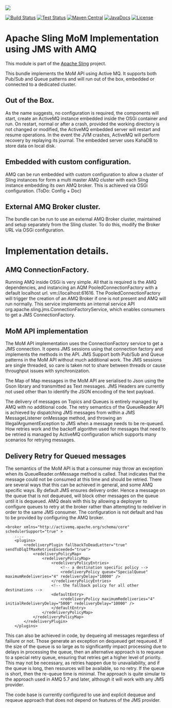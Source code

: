[<img src="https://sling.apache.org/res/logos/sling.png"/>](https://sling.apache.org)

 [![Build Status](https://builds.apache.org/buildStatus/icon?job=Sling/sling-org-apache-sling-jms/master)](https://builds.apache.org/job/Sling/job/sling-org-apache-sling-jms/job/master) [![Test Status](https://img.shields.io/jenkins/t/https/builds.apache.org/job/Sling/job/sling-org-apache-sling-jms/job/master.svg)](https://builds.apache.org/job/Sling/job/sling-org-apache-sling-jms/job/master/test_results_analyzer/) [![Maven Central](https://maven-badges.herokuapp.com/maven-central/org.apache.sling/org.apache.sling.jms/badge.svg)](https://search.maven.org/#search%7Cga%7C1%7Cg%3A%22org.apache.sling%22%20a%3A%22org.apache.sling.jms%22) [![JavaDocs](https://www.javadoc.io/badge/org.apache.sling/org.apache.sling.jms.svg)](https://www.javadoc.io/doc/org.apache.sling/org.apache.sling.jms) [![License](https://img.shields.io/badge/License-Apache%202.0-blue.svg)](https://www.apache.org/licenses/LICENSE-2.0)

# Apache Sling MoM Implementation using JMS with AMQ

This module is part of the [Apache Sling](https://sling.apache.org) project.

This bundle implements the MoM API using Active MQ. It supports both Pub/Sub and Queue patterns and will run out of the
box, embedded or connected to a dedicated cluster.

## Out of the Box.

As the name suggests, no configuration is required, the components will start, create an ActiveMQ instance embedded inside
the OSGi container and run. On restart, normal or after a crash, provided the working directory is not changed or modified, 
the ActiveMQ embedded server will restart and resume operations. In the event the JVM crashes, ActiveMQ will perform recovery
 by replaying its journal. The embedded server uses KahaDB to store data on local disk.
 
## Embedded with custom configuration.

AMQ can be run embedded with custom configuration to allow a cluster of Sling instances for form a multi master AMQ cluster with each 
Sling instance embedding its own AMQ broker. This is achieved via OSGi configuration. (ToDo: Config + Doc)

## External AMQ Broker cluster.

The bundle can be run to use an external AMQ Broker cluster, maintained and setup separately from the Sling cluster. To do this, modify the
Broker URL via OSGi configuration.

# Implementation details.

## AMQ ConnectionFactory.

Running AMQ inside OSGi is very simple. All that is required is the AMQ dependencies, and instancing an AQM PooledConnectionFactory with a
default localhost url. vm://localhost:61616. The PooledConnectionFactory will trigger the creation of an AMQ Broker if one is not present
and AMQ will run normally. This service implements an internal service API org.apache.sling.jms.ConnectionFactoryService, which enables 
consumers to get a JMS ConnectionFactory.

## MoM API implementation

The MoM API implementation uses the ConnectionFactory service to get a JMS connection. It opens JMS sessions using that connection factory
and implements the methods in the API. JMS Support both Pub/Sub and Queue patterns in the MoM API without much additional work. 
The JMS sessions are single threaded, so care is taken not to share between threads or cause throughput issues with synchronization.

The Map of Map messages in the MoM API are serialised to Json using the Gson library and transmitted as Text messages. JMS Headers are currently
not used other than to identify the JSON encoding of the text payload.

The delivery of messages on Topics and Queues is entirely managed by AMQ with no additional code. The retry semantics of the QueueReader API
is achieved by dispatching JMS messages from within a JMS MessageListener onMessage method, and throwing an IllegalArgumentException to JMS
when a message needs to be re-queued. How retries work and the backoff algorithm used for messages that need to be retried is managed 
by ActiveMQ configuration which supports many scenarios for retrying messages.

## Delivery Retry for Queued messages

The semantics of the MoM API is that a consumer may throw an exception when its QueueReader.onMessage method is called. That indicates that the 
message could not be consumed at this time and should be retried. There are several ways that this can be achieved in general, and some 
AMQ specific ways. By default JMS ensures delivery order. Hence a message on the queue that is not dequeued, will block other messages on the queue 
until it is dequeued. AMQ deals with this by allowing a deployyer to configure queues to retry at the broker rather than attempting to redeliver in 
order to the same JMS consumer. The configuration is not default and has to be provided by configuring the AMQ broker.

    <broker xmlns="http://activemq.apache.org/schema/core"    schedulerSupport="true" >
        .... 
        <plugins>
            <redeliveryPlugin fallbackToDeadLetter="true" sendToDlqIfMaxRetriesExceeded="true">
                <redeliveryPolicyMap>
                    <redeliveryPolicyMap>
                        <redeliveryPolicyEntries>
                            <!-- a destination specific policy -->
                            <redeliveryPolicy queue="SpecialQueue" maximumRedeliveries="4" redeliveryDelay="10000" />
                        </redeliveryPolicyEntries>
                        <!-- the fallback policy for all other destinations -->
                        <defaultEntry>
                            <redeliveryPolicy maximumRedeliveries="4" initialRedeliveryDelay="5000" redeliveryDelay="10000" />
                        </defaultEntry>
                    </redeliveryPolicyMap>
                </redeliveryPolicyMap>
            </redeliveryPlugin>
        </plugins>
        
This can also be achieved in code, by dequeing all messages regardless of failiure or not. Those generate an exception on dequeued get requeued. If the size of the 
queue is so large as to significantly impact processing due to delays in processing the queue, then an alternative approach is to requeue to a special retry queue, ensuring
that retries get a higher level of priority. This may not be necessary, as retries happen due to unavailability, and if the queue is long, then resources will be
available, so no retry. If the queue is short, then the re-queue time is minimal. The approach is quite simular to the approach used in AMQ 5.7 and later, although
it will work with any JMS provider.

The code base is currently configured to use and explicit dequeue and requeue approach that does not depend on features of the JMS provider.

